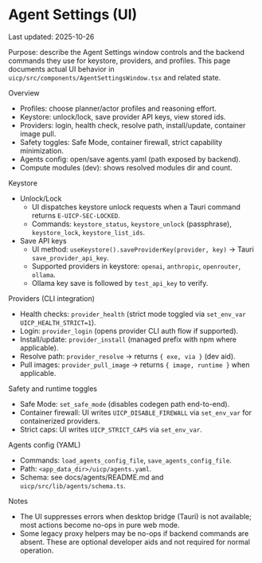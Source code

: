 # Agent Settings (UI)

Last updated: 2025-10-26

Purpose: describe the Agent Settings window controls and the backend commands they use for keystore, providers, and profiles. This page documents actual UI behavior in `uicp/src/components/AgentSettingsWindow.tsx` and related state.

Overview
- Profiles: choose planner/actor profiles and reasoning effort.
- Keystore: unlock/lock, save provider API keys, view stored ids.
- Providers: login, health check, resolve path, install/update, container image pull.
- Safety toggles: Safe Mode, container firewall, strict capability minimization.
- Agents config: open/save agents.yaml (path exposed by backend).
- Compute modules (dev): shows resolved modules dir and count.

Keystore
- Unlock/Lock
  - UI dispatches keystore unlock requests when a Tauri command returns `E-UICP-SEC-LOCKED`.
  - Commands: `keystore_status`, `keystore_unlock` (passphrase), `keystore_lock`, `keystore_list_ids`.
- Save API keys
  - UI method: `useKeystore().saveProviderKey(provider, key)` → Tauri `save_provider_api_key`.
  - Supported providers in keystore: `openai`, `anthropic`, `openrouter`, `ollama`.
  - Ollama key save is followed by `test_api_key` to verify.

Providers (CLI integration)
- Health checks: `provider_health` (strict mode toggled via `set_env_var UICP_HEALTH_STRICT=1`).
- Login: `provider_login` (opens provider CLI auth flow if supported).
- Install/update: `provider_install` (managed prefix with npm where applicable).
- Resolve path: `provider_resolve` → returns `{ exe, via }` (dev aid).
- Pull images: `provider_pull_image` → returns `{ image, runtime }` when applicable.

Safety and runtime toggles
- Safe Mode: `set_safe_mode` (disables codegen path end-to-end).
- Container firewall: UI writes `UICP_DISABLE_FIREWALL` via `set_env_var` for containerized providers.
- Strict caps: UI writes `UICP_STRICT_CAPS` via `set_env_var`.

Agents config (YAML)
- Commands: `load_agents_config_file`, `save_agents_config_file`.
- Path: `<app_data_dir>/uicp/agents.yaml`.
- Schema: see docs/agents/README.md and `uicp/src/lib/agents/schema.ts`.

Notes
- The UI suppresses errors when desktop bridge (Tauri) is not available; most actions become no-ops in pure web mode.
- Some legacy proxy helpers may be no-ops if backend commands are absent. These are optional developer aids and not required for normal operation.
